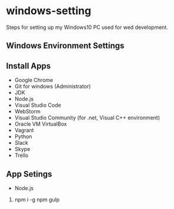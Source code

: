 # windows-setting
Steps for setting up my Windows10 PC used for wed development.


## Windows Environment Settings

## Install Apps
- Google Chrome
- Git for windows (Administrator)
- JDK
- Node.js
- Visual Studio Code
- WebStorm
- Visual Studio Community (for .net, Visual C++ environment)
- Oracle VM VirtualBox
- Vagrant
- Python
- Slack
- Skype
- Trello


## App Setings
- Node.js
1. npm i -g npm gulp
